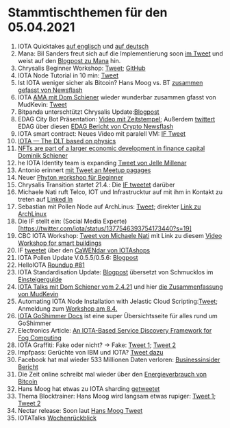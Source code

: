 

# Stammtischthemen für den 05.04.2021

1. IOTA Quicktakes [auf englisch](https://twitter.com/iota/status/1376626924945084417?s=20) und [auf deutsch](https://www.youtube.com/watch?v=BVfd2ZzlCtg&feature=youtu.be)
2. Mana: Bil Sanders freut sich auf die Implementierung soon [im Tweet](https://twitter.com/BillySandersIF/status/1376779630103912448?s=20) und weist auf den [Blogpost zu Mana](https://blog.iota.org/explaining-mana-in-iota-part-2/) hin.
3. Chrysalis Beginner Workshop: [Tweet](https://twitter.com/Schmucklos_/status/1376833774097469442?s=20); [GitHub](https://github.com/AdamValach/Python-IOTA-Chrysalis-Workshop)
4. IOTA Node Tutorial in 10 min: [Tweet](https://twitter.com/IotaSonic/status/1375226496495804420?s=20)
5. Ist IOTA weniger sicher als Bitcoin? Hans Moog vs. BT [zusammen gefasst von Newsflash](https://www.crypto-news-flash.com/de/ist-iota-weniger-sicher-als-bitcoin-hans-moog-raeumt-mit-der-kritik-auf/?_unique_id=6062f2031a4df)
6. IOTA [AMA mit Dom Schiener](https://youtu.be/k30ptdJBWXM) wieder wunderbar zusammen gfasst von MudKevin: [Tweet](https://twitter.com/MudKevin/status/1377376448374132738?s=19)
7. Bitpanda unterschtützt Chrysalis Update:[Blogpost](https://blog.bitpanda.com/de/bitpanda-wird-das-chrysalis-update-von-iota-vollstandig-unterstutzen/)
8. EDAG City Bot Präsentation: [Video mit Zeitstempel](https://www.youtube.com/watch?v=-fAmZV-9Ays&t=5659s); Außerdem [twittert](https://twitter.com/EDAGGroup/status/1377245140692131845?s=20) EDAG über diesen [EDAG Bericht von Crypto Newsflash](https://www.crypto-news-flash.com/iota-will-serve-as-a-micropayment-system-for-the-edag-citybot/?_unique_id=606454dd7a8f3)
9. IOTA smart contract: Neues Video mit paralell VM: [IF Tweet](https://twitter.com/iota/status/1376883603771113474?s=20)
10. [IOTA — The DLT based on physics](https://jamie-hicks.medium.com/iota-the-dlt-based-on-physics-1d89f39dec4a)
11. [NFTs are part of a larger economic development in finance capital Dominik Schiener](https://consent.yahoo.com/v2/collectConsent?sessionId=3_cc-session_4210845b-e8c2-42f7-86b6-c5339ccd0426)
12. he IOTA Identity team is expanding [Tweet von Jelle Millenar](https://twitter.com/JelleFm/status/1377193115950456832?s=19)
13. Antonio erinnert [mit Tweet an Meetup pagages](https://twitter.com/antonionardella/status/1377216373764587524?s=19)
14. Neuer [Phyton workshop für Beginner](https://github.com/AdamValach/Python-IOTA-Chrysalis-Workshop)
15. Chrysalis Transition startet 21.4.: Die [IF tweetet](https://twitter.com/iota/status/1377223811116961793?s=20) darüber
16. Michaele Nati ruft Telco, IOT und Infrastrucktur auf mit ihm in Kontakt zu treten auf [Linked In](https://www.linkedin.com/feed/update/urn:li:share:6783071581477335042)
17. Sebastian mit Pollen Node auf ArchLinus: [Tweet](https://twitter.com/setBoolean/status/1377467094506344448?s=20); direkter [Link zu ArchLinux](https://aur.archlinux.org/packages/goshimmer-bin/)
18.  Die IF stellt ein: (Social Media Experte)[https://twitter.com/iota/status/1377546393754173440?s=19]
19.  CBC IOTA Workshop: [Tweet von Michaele Nati](https://twitter.com/michelenati/status/1377573859487006723?s=20) mit Link zu diesem [Video Workshop for smart buildings](https://www.youtube.com/watch?v=Fof2DNuizro)
20.  IF [tweetet](https://twitter.com/iota/status/1377616576959164440?s=19) über den [CaWENdar von IOTAshops](https://t.co/K3alVmDWuj?amp=1)
21.  IOTA Pollen Update V.0.5.5/0.5.6: [Blogpost](https://blog.iota.org/pollen-testnet-v0-5-5-release-notes/)
22.  HelloIOTA [Roundup #81](https://www.youtube.com/watch?v=qlDm2fXJEeI)
23.  IOTA Standardisation Update: [Blogpost](https://blog.iota.org/iota-standardization-update-april-2021/) übersetzt von Schmucklos im [Einsteigerguide](https://iota-einsteiger-guide.de/update-apr-21.html)
24.  [IOTA Talks mit Dom Schiener vom 2.4.21](https://www.youtube.com/watch?v=yI9SZzI5r8Y) und hier [die Zusammenfassung von MudKevin](https://twitter.com/MudKevin/status/1378089166630658050?s=19) 
25.  Automating IOTA Node Installation with Jelastic Cloud Scripting:[Tweet](https://twitter.com/siruslan/status/1378348440166486017?s=20); Anmeldung zum [Workshop am 8.4.](https://jelastic.com/iota/)
26.  [IOTA GoShimmer Docs](http://goshimmer.docs.iota.org/goshimmer.html) ist eine super Übersichtsseite für alles rund um GoShimmer
27.  Electronics Article: [An IOTA-Based Service Discovery Framework for Fog Computing](file:///C:/Users/Volker/Desktop/electronics-10-00844-v2.pdf)
28.  IOTA Graffiti: Fake oder nicht? -> Fake: [Tweet 1](https://twitter.com/AC02835508/status/1378622117982404611?s=20); [Tweet 2](https://twitter.com/IOTAHULK/status/1378665709992042498?s=20)
29.  Impfpass: Gerüchte von IBM und IOTA? [Tweet dazu](https://twitter.com/IotaBullrun2020/status/1378650349419036672?s=20) 
30.  Facebook hat mal wieder 533 Millionen Daten verloren: [Businessinsider Bericht](https://www.businessinsider.com/stolen-data-of-533-million-facebook-users-leaked-online-2021-4?r=DE&IR=T)
31.  Die Zeit online schreibt mal wieder über den [Energieverbrauch von Bitcoin](https://twitter.com/zeitonline/status/1378295394162126848?s=20)
32.  Hans Moog hat etwas zu IOTA sharding [getweetet](https://twitter.com/hus_qy/status/1376971357070704644?s=20)
33.  Thema Blocktrainer: Hans Moog wird langsam etwas rupiger: [Tweet 1](https://twitter.com/hus_qy/status/1376445408134582274?s=20); [Tweet 2](https://twitter.com/hus_qy/status/1376446682972426241?s=20)
34.  Nectar release: Soon laut [Hans Moog Tweet](https://twitter.com/hus_qy/status/1376299734055391232?s=20)
35.  IOTATalks [Wochenrückblick](https://www.iota-talk.com/index.php?article-amp/82-wochenr%C3%BCckblick-vom-28-m%C3%A4rz-bis-3-april-2021/&article%2F82-wochenr%C3%BCckblick-vom-28-m%C3%A4rz-bis-3-april-2021%2F=&__twitter_impression=true)

